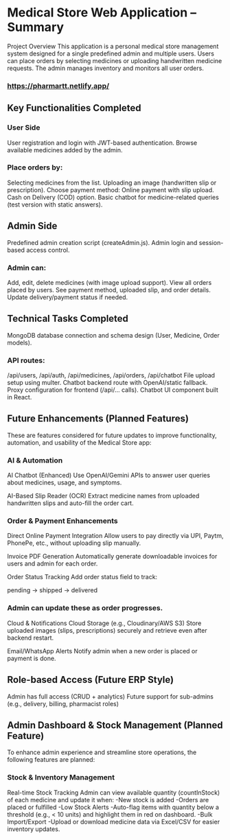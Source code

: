# Medical Store Web Application – Summary
Project Overview
This application is a personal medical store management system designed for a single predefined admin and multiple users. Users can place orders by selecting medicines or uploading handwritten medicine requests. The admin manages inventory and monitors all user orders.

### https://pharmartt.netlify.app/

## Key Functionalities Completed
### User Side
User registration and login with JWT-based authentication.
Browse available medicines added by the admin.

### Place orders by:

Selecting medicines from the list.
Uploading an image (handwritten slip or prescription).
Choose payment method:
Online payment with slip upload.
Cash on Delivery (COD) option.
Basic chatbot for medicine-related queries (test version with static answers).

## Admin Side
Predefined admin creation script (createAdmin.js).
Admin login and session-based access control.

### Admin can:

Add, edit, delete medicines (with image upload support).
View all orders placed by users.
See payment method, uploaded slip, and order details.
Update delivery/payment status if needed.

## Technical Tasks Completed
MongoDB database connection and schema design (User, Medicine, Order models).

### API routes:

/api/users, /api/auth, /api/medicines, /api/orders, /api/chatbot
File upload setup using multer.
Chatbot backend route with OpenAI/static fallback.
Proxy configuration for frontend (/api/... calls).
Chatbot UI component built in React.

## Future Enhancements (Planned Features)
These are features considered for future updates to improve functionality, automation, and usability of the Medical Store app:

### AI & Automation
AI Chatbot (Enhanced)
Use OpenAI/Gemini APIs to answer user queries about medicines, usage, and symptoms.

AI-Based Slip Reader (OCR)
Extract medicine names from uploaded handwritten slips and auto-fill the order cart.

### Order & Payment Enhancements
Direct Online Payment Integration
Allow users to pay directly via UPI, Paytm, PhonePe, etc., without uploading slip manually.

Invoice PDF Generation
Automatically generate downloadable invoices for users and admin for each order.

Order Status Tracking
Add order status field to track:

pending → shipped → delivered

### Admin can update these as order progresses.

Cloud & Notifications
Cloud Storage (e.g., Cloudinary/AWS S3)
Store uploaded images (slips, prescriptions) securely and retrieve even after backend restart.

Email/WhatsApp Alerts
Notify admin when a new order is placed or payment is done.

## Role-based Access (Future ERP Style)
Admin has full access (CRUD + analytics)
Future support for sub-admins (e.g., delivery, billing, pharmacist roles)

## Admin Dashboard & Stock Management (Planned Feature)
To enhance admin experience and streamline store operations, the following features are planned:

### Stock & Inventory Management
Real-time Stock Tracking
Admin can view available quantity (countInStock) of each medicine and update it when:
-New stock is added
-Orders are placed or fulfilled
-Low Stock Alerts
-Auto-flag items with quantity below a threshold (e.g., < 10 units) and highlight them in red on dashboard.
-Bulk Import/Export
-Upload or download medicine data via Excel/CSV for easier inventory updates.




